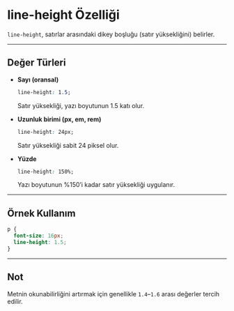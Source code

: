 # line-height Özelliği

`line-height`, satırlar arasındaki dikey boşluğu (satır yüksekliğini) belirler.

---

## Değer Türleri

- **Sayı (oransal)**  
  ```css
  line-height: 1.5;
  ```  
  Satır yüksekliği, yazı boyutunun 1.5 katı olur.

- **Uzunluk birimi (px, em, rem)**  
  ```css
  line-height: 24px;
  ```  
  Satır yüksekliği sabit 24 piksel olur.

- **Yüzde**  
  ```css
  line-height: 150%;
  ```  
  Yazı boyutunun %150’i kadar satır yüksekliği uygulanır.

---

## Örnek Kullanım

```css
p {
  font-size: 16px;
  line-height: 1.5;
}
```

---

## Not

Metnin okunabilirliğini artırmak için genellikle `1.4`–`1.6` arası değerler tercih edilir.
